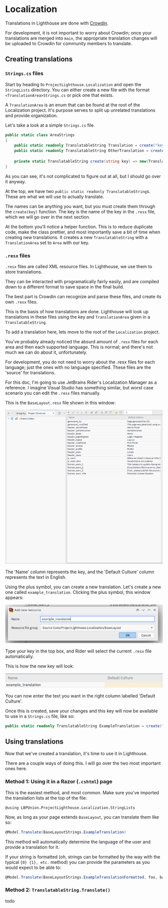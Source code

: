 # Localization

Translations in Lighthouse are done with [Crowdin](https://crowdin.com/project/project-lighthouse).

For development, it is not important to worry about Crowdin; once your translations are merged into `main`,
the appropriate translation changes will be uploaded to Crowdin for community members to translate.

## Creating translations

### `Strings.cs` files

Start by heading to `ProjectLighthouse.Localization` and open the `StringLists` directory.
You can either create a new file with the format `<TranslationArea>Strings.cs` or pick one that exists.

A `TranslationArea` is an enum that can be found at the root of the Localization project.
It's purpose serves to split up unrelated translations and provide organization.

Let's take a look at a simple `Strings.cs` file.

```csharp
public static class AreaStrings
{
    public static readonly TranslatableString Translation = create("key");
    public static readonly TranslatableString OtherTranslation = create("other_translation");

    private static TranslatableString create(string key) => new(TranslationAreas.Area, key);
}
```

As you can see, it's not complicated to figure out at all, but I should go over it anyway.

At the top, we have two `public static readonly TranslatableString`s. These are what we will use to actually translate.

The names can be anything you want, but you must create them through the `create(key)` function.
The key is the name of the key in the `.resx` file, which we will go over in the next section.

At the bottom you'll notice a helper function.
This is to reduce duplicate code, make the class prettier, and most importantly save a bit of time when creating new
translations.
It creates a new `TranslatableString` with a `TranslationArea` set to `Area` with our key.

### `.resx` files

`.resx` files are called XML resource files. In Lighthouse, we use them to store translations.

They can be interacted with programatically fairly easily, and are compiled down to a different format to save space in the final build.

The best part is Crowdin can recognize and parse these files, and create its own `.resx` files.

This is the basis of how translations are done. 
Lighthouse will look up translations in these files using the key and `TranslationArea` given in a `TranslatableString`.

To add a translation here, lets move to the root of the `Localization` project.

You've probably already noticed the absurd amount of `.resx` files for each area and then each supported language.
This is normal; and there's not much we can do about it, unfortunately.

For development, you do not need to worry about the .resx files for each language; just the ones with no language specified.
These files are the 'source' for translations.

For this doc, I'm going to use JetBrains Rider's Localization Manager as a reference.
I imagine Visual Studio has something similar, but worst case scenario you can edit the `.resx` files manually.

This is the `BaseLayout.resx` file shown in this window:

![Localization Manager Example](Images/Localization-manager-example.png)

The 'Name' column represents the key, and the 'Default Culture' column represents the text in English.

Using the plus symbol, you can create a new translation. Let's create a new one called `example_translation`. 
Clicking the plus symbol, this window appears:

![Localization Manager Example](Images/Localization-manager-new.png)

Type your key in the top box, and Rider will select the current `.resx` file automatically.

This is how the new key will look:

![Localization Manager Example](Images/Localization-manager-created.png)

You can now enter the text you want in the right column labelled 'Default Culture'.

Once this is created, save your changes and this key will now be available to use in a `Strings.cs` file, like so:

```csharp
public static readonly TranslatableString ExampleTranslation = create("example_translation");
```

## Using translations

Now that we've created a translation, it's time to use it in Lighthouse. 

There are a couple ways of doing this. I will go over the two most important ones here.

### Method 1: Using it in a Razor (`.cshtml`) page

This is the easiest method, and most common. Make sure you've imported the translation lists at the top of the file:

```cshtml
@using LBPUnion.ProjectLighthouse.Localization.StringLists
```

Now, as long as your page extends `BaseLayout`, you can translate them like so:

```csharp
@Model.Translate(BaseLayoutStrings.ExampleTranslation)
```

This method will automatically determine the language of the user and provide a translation for it.

If your string is formatted (oh, strings can be formatted by the way with the typical `{0} {1}, etc.` method)
you can provide the parameters as you would expect to be able to:

```csharp
@Model.Translate(BaseLayoutStrings.ExampleTranslationFormatted, foo, bar, 123)
```

### Method 2: `TranslatableString.Translate()`

todo